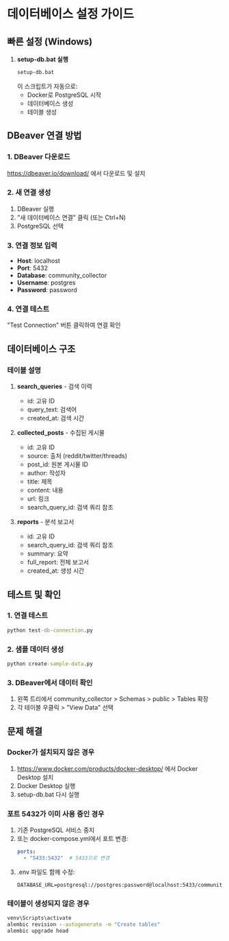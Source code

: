 # 데이터베이스 설정 가이드

## 빠른 설정 (Windows)

1. **setup-db.bat 실행**
   ```cmd
   setup-db.bat
   ```
   이 스크립트가 자동으로:
   - Docker로 PostgreSQL 시작
   - 데이터베이스 생성
   - 테이블 생성

## DBeaver 연결 방법

### 1. DBeaver 다운로드
https://dbeaver.io/download/ 에서 다운로드 및 설치

### 2. 새 연결 생성
1. DBeaver 실행
2. "새 데이터베이스 연결" 클릭 (또는 Ctrl+N)
3. PostgreSQL 선택

### 3. 연결 정보 입력
- **Host**: localhost
- **Port**: 5432
- **Database**: community_collector
- **Username**: postgres
- **Password**: password

### 4. 연결 테스트
"Test Connection" 버튼 클릭하여 연결 확인

## 데이터베이스 구조

### 테이블 설명

1. **search_queries** - 검색 이력
   - id: 고유 ID
   - query_text: 검색어
   - created_at: 검색 시간

2. **collected_posts** - 수집된 게시물
   - id: 고유 ID
   - source: 출처 (reddit/twitter/threads)
   - post_id: 원본 게시물 ID
   - author: 작성자
   - title: 제목
   - content: 내용
   - url: 링크
   - search_query_id: 검색 쿼리 참조

3. **reports** - 분석 보고서
   - id: 고유 ID
   - search_query_id: 검색 쿼리 참조
   - summary: 요약
   - full_report: 전체 보고서
   - created_at: 생성 시간

## 테스트 및 확인

### 1. 연결 테스트
```cmd
python test-db-connection.py
```

### 2. 샘플 데이터 생성
```cmd
python create-sample-data.py
```

### 3. DBeaver에서 데이터 확인
1. 왼쪽 트리에서 community_collector > Schemas > public > Tables 확장
2. 각 테이블 우클릭 > "View Data" 선택

## 문제 해결

### Docker가 설치되지 않은 경우
1. https://www.docker.com/products/docker-desktop/ 에서 Docker Desktop 설치
2. Docker Desktop 실행
3. setup-db.bat 다시 실행

### 포트 5432가 이미 사용 중인 경우
1. 기존 PostgreSQL 서비스 중지
2. 또는 docker-compose.yml에서 포트 변경:
   ```yaml
   ports:
     - "5433:5432"  # 5433으로 변경
   ```
3. .env 파일도 함께 수정:
   ```
   DATABASE_URL=postgresql://postgres:password@localhost:5433/community_collector
   ```

### 테이블이 생성되지 않은 경우
```cmd
venv\Scripts\activate
alembic revision --autogenerate -m "Create tables"
alembic upgrade head
```